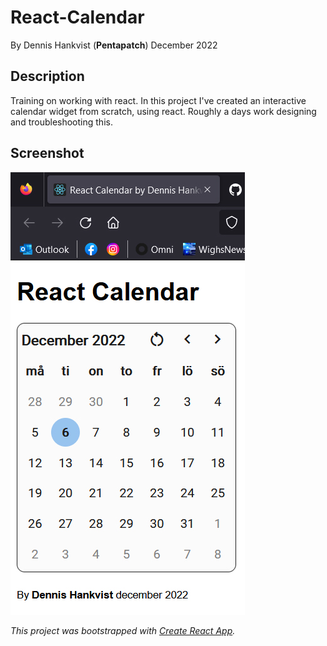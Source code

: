 # React-Calendar

By Dennis Hankvist (**Pentapatch**)
December 2022

## Description
Training on working with react.
In this project I've created an interactive calendar widget from scratch, using react.
Roughly a days work designing and troubleshooting this.

## Screenshot
![Screenshot 1](/Screenshot3.jpg)

*This project was bootstrapped with [Create React App](https://github.com/facebook/create-react-app).*
